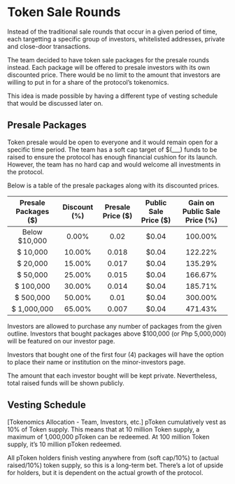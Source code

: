# Token Sale Rounds

Instead of the traditional sale rounds that occur in a given period of time, each targetting a specific group of investors, whitelisted addresses, private and close-door transactions.

The team decided to have token sale packages for the presale rounds instead. Each package will be offered to presale investors with its own discounted price. There would be no limit to the amount that investors are willing to put in for a share of the protocol’s tokenomics.

This idea is made possible by having a different type of vesting schedule that would be discussed later on.

## Presale Packages

Token presale would be open to everyone and it would remain open for a specific time period. The team has a soft cap target of $(\_\_\_) funds to be raised to ensure the protocol has enough financial cushion for its launch. However, the team has no hard cap and would welcome all investments in the protocol.

Below is a table of the presale packages along with its discounted prices.

| Presale Packages ($) | Discount (%) | Presale Price ($) | Public Sale Price ($) | Gain on Public Sale Price (%) |
| :------------------: | :----------: | :---------------: | :-------------------: | :---------------------------: |
|    Below $10,000     |    0.00%     |       0.02        |         $0.04         |            100.00%            |
|       $ 10,000       |    10.00%    |       0.018       |         $0.04         |            122.22%            |
|       $ 20,000       |    15.00%    |       0.017       |         $0.04         |            135.29%            |
|       $ 50,000       |    25.00%    |       0.015       |         $0.04         |            166.67%            |
|      $ 100,000       |    30.00%    |       0.014       |         $0.04         |            185.71%            |
|      $ 500,000       |    50.00%    |       0.01        |         $0.04         |            300.00%            |
|     $ 1,000,000      |    65.00%    |       0.007       |         $0.04         |            471.43%            |

Investors are allowed to purchase any number of packages from the given outline. Investors that bought packages above $100,000 (or Php 5,000,000) will be featured on our investor page.

Investors that bought one of the first four (4) packages will have the option to place their name or institution on the minor-investors page.

The amount that each investor bought will be kept private. Nevertheless, total raised funds will be shown publicly.

## Vesting Schedule

[Tokenomics Allocation - Team, Investors, etc.] pToken cumulatively vest as 10% of Token supply. This means that at 10 million Token supply, a maximum of 1,000,000 pToken can be redeemed. At 100 million Token supply, it’s 10 million pToken redeemed.

All pToken holders finish vesting anywhere from (soft cap/10%) to (actual raised/10%) token supply, so this is a long-term bet. There’s a lot of upside for holders, but it is dependent on the actual growth of the protocol.
